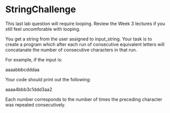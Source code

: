 # StringChallenge

This last lab question will require looping. Review the Week 3 lectures if you still feel uncomforable with looping.

You get a string from the user assigned to input_string. Your task is to create a program which after each run of consecutive equivalent letters will concatanate the number of consecutive characters in that run.

For example, if the input is:

aaaabbbcdddaa

Your code should print out the following:

aaaa4bbb3c1ddd3aa2

Each number corresponds to the number of times the preceding character was repeated consecutively. 
